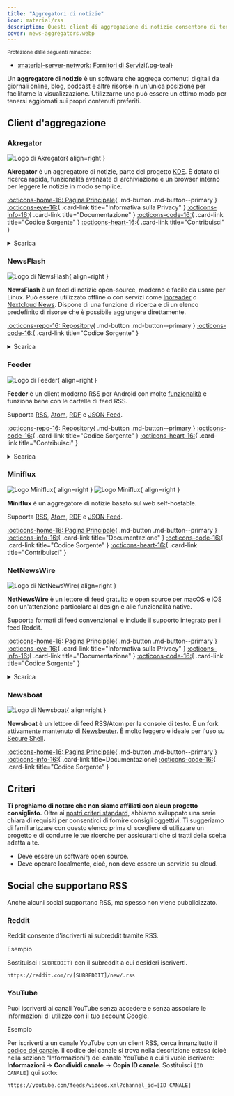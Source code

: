 ```yaml
---
title: "Aggregatori di notizie"
icon: material/rss
description: Questi client di aggregazione di notizie consentono di tenersi aggiornati con i blog e i siti di notizie preferiti utilizzando standard Internet come RSS.
cover: news-aggregators.webp
---
```


<small>Protezione dalle seguenti minacce:</small>

- [:material-server-network: Fornitori di Servizi](basics/common-threats.md#privacy-from-service-providers ""){.pg-teal}

Un **aggregatore di notizie** è un software che aggrega contenuti digitali da giornali online, blog, podcast e altre risorse in un'unica posizione per facilitarne la visualizzazione. Utilizzarne uno può essere un ottimo modo per tenersi aggiornati sui propri contenuti preferiti.

## Client d'aggregazione

### Akregator

<div class="admonition recommendation" markdown>

![Logo di Akregator](assets/img/news-aggregators/akregator.svg){ align=right }

**Akregator** è un aggregatore di notizie, parte del progetto [KDE](https://kde.org). È dotato di ricerca rapida, funzionalità avanzate di archiviazione e un browser interno per leggere le notizie in modo semplice.

[:octicons-home-16: Pagina Principale](https://apps.kde.org/akregator){ .md-button .md-button--primary }
[:octicons-eye-16:](https://kde.org/privacypolicy-apps){ .card-link title="Informativa sulla Privacy" }
[:octicons-info-16:](https://docs.kde.org/?application=akregator){ .card-link title="Documentazione" }
[:octicons-code-16:](https://invent.kde.org/pim/akregator){ .card-link title="Codice Sorgente" }
[:octicons-heart-16:](https://kde.org/community/donations){ .card-link title="Contribuisci" }

<details class="downloads" markdown>
<summary>Scarica</summary>

- [:simple-flathub: Flathub](https://flathub.org/apps/details/org.kde.akregator)

</details>

</div>

### NewsFlash

<div class="admonition recommendation" markdown>

![Logo di NewsFlash](assets/img/news-aggregators/newsflash.png){ align=right }

**NewsFlash** è un feed di notizie open-source, moderno e facile da usare per Linux. Può essere utilizzato offline o con servizi come [Inoreader](https://inoreader.com) o [Nextcloud News](https://apps.nextcloud.com/apps/news). Dispone di una funzione di ricerca e di un elenco predefinito di risorse che è possibile aggiungere direttamente.

[:octicons-repo-16: Repository](https://gitlab.com/news-flash/news_flash_gtk#newsflash){ .md-button .md-button--primary }
[:octicons-code-16:](https://gitlab.com/news-flash/news_flash_gtk){ .card-link title="Codice Sorgente" }

<details class="downloads" markdown>
<summary>Scarica</summary>

- [:simple-flathub: Flathub](https://flathub.org/apps/io.gitlab.news_flash.NewsFlash)

</details>

</div>

### Feeder

<div class="admonition recommendation" markdown>

![Logo di Feeder](assets/img/news-aggregators/feeder.png){ align=right }

**Feeder** è un client moderno RSS per Android con molte [funzionalità](https://github.com/spacecowboy/Feeder#features) e funziona bene con le cartelle di feed RSS.

Supporta [RSS](https://en.wikipedia.org/wiki/RSS), [Atom](https://en.wikipedia.org/wiki/Atom_(Web_standard)), [RDF](https://en.wikipedia.org/wiki/RDF%2FXML) e [JSON Feed](https://en.wikipedia.org/wiki/JSON_Feed).

[:octicons-repo-16: Repository](https://github.com/spacecowboy/Feeder#readme){ .md-button .md-button--primary }
[:octicons-code-16:](https://github.com/spacecowboy/Feeder){ .card-link title="Codice Sorgente" }
[:octicons-heart-16:](https://ko-fi.com/spacecowboy){ .card-link title="Contribuisci" }

<details class="downloads" markdown>
<summary>Scarica</summary>

- [:simple-googleplay: Google Play](https://play.google.com/store/apps/details?id=com.nononsenseapps.feeder.play&gl=IT)
- [:simple-github: GitHub](https://github.com/spacecowboy/Feeder/releases)

</details>

</div>

### Miniflux

<div class="admonition recommendation" markdown>

![Logo Miniflux](assets/img/news-aggregators/miniflux.svg#only-light){ align=right }
![Logo Miniflux](assets/img/news-aggregators/miniflux-dark.svg#only-dark){ align=right }

**Miniflux** è un aggregatore di notizie basato sul web self-hostable.

Supporta [RSS](https://en.wikipedia.org/wiki/RSS), [Atom](https://en.wikipedia.org/wiki/Atom_(Web_standard)), [RDF](https://en.wikipedia.org/wiki/RDF%2FXML) e [JSON Feed](https://en.wikipedia.org/wiki/JSON_Feed).

[:octicons-home-16: Pagina Principale](https://miniflux.app){ .md-button .md-button--primary }
[:octicons-info-16:](https://miniflux.app/docs/index#user-guide){ .card-link title="Documentazione" }
[:octicons-code-16:](https://github.com/miniflux/v2){ .card-link title="Codice Sorgente" }
[:octicons-heart-16:](https://miniflux.app/#donations){ .card-link title="Contribuisci" }

</div>

### NetNewsWire

<div class="admonition recommendation" markdown>

![Logo di NetNewsWire](assets/img/news-aggregators/netnewswire.png){ align=right }

**NetNewsWire** è un lettore di feed gratuito e open source per macOS e iOS con un'attenzione particolare al design e alle funzionalità native.

Supporta formati di feed convenzionali e include il supporto integrato per i feed Reddit.

[:octicons-home-16: Pagina Principale](https://netnewswire.com){ .md-button .md-button--primary }
[:octicons-eye-16:](https://netnewswire.com/privacypolicy){ .card-link title="Informativa sulla Privacy" }
[:octicons-info-16:](https://netnewswire.com/help){ .card-link title="Documentazione" }
[:octicons-code-16:](https://github.com/Ranchero-Software/NetNewsWire){ .card-link title="Codice Sorgente" }

<details class="downloads" markdown>
<summary>Scarica</summary>

- [:simple-appstore: App Store](https://apps.apple.com/it/app/netnewswire-rss-reader/id1480640210)
- [:simple-apple: macOS](https://netnewswire.com)

</details>

</div>

### Newsboat

<div class="admonition recommendation" markdown>

![Logo di Newsboat](assets/img/news-aggregators/newsboat.svg){ align=right }

**Newsboat** è un lettore di feed RSS/Atom per la console di testo. È un fork attivamente mantenuto di [Newsbeuter](https://en.wikipedia.org/wiki/Newsbeuter). È molto leggero e ideale per l'uso su [Secure Shell](https://en.wikipedia.org/wiki/Secure_Shell).

[:octicons-home-16: Pagina Principale](https://newsboat.org){ .md-button .md-button--primary }
[:octicons-info-16:](https://newsboat.org/releases/2.38/docs/newsboat.html){ .card-link title=Documentazione}
[:octicons-code-16:](https://github.com/newsboat/newsboat){ .card-link title="Codice Sorgente" }

</div>

## Criteri

**Ti preghiamo di notare che non siamo affiliati con alcun progetto consigliato.** Oltre ai [nostri criteri standard](about/criteria.md), abbiamo sviluppato una serie chiara di requisiti per consentirci di fornire consigli oggettivi. Ti suggeriamo di familiarizzare con questo elenco prima di scegliere di utilizzare un progetto e di condurre le tue ricerche per assicurarti che si tratti della scelta adatta a te.

- Deve essere un software open source.
- Deve operare localmente, cioè, non deve essere un servizio su cloud.

## Social che supportano RSS

Anche alcuni social supportano RSS, ma spesso non viene pubblicizzato.

### Reddit

Reddit consente d'iscriverti ai subreddit tramite RSS.

<div class="admonition example" markdown>
<p class="admonition-title">Esempio</p>

Sostituisci `[SUBREDDIT]` con il subreddit a cui desideri iscriverti.

```text
https://reddit.com/r/[SUBREDDIT]/new/.rss
```

</div>

### YouTube

Puoi iscriverti ai canali YouTube senza accedere e senza associare le informazioni di utilizzo con il tuo account Google.

<div class="admonition example" markdown>
<p class="admonition-title">Esempio</p>

Per iscriverti a un canale YouTube con un client RSS, cerca innanzitutto il [codice del canale](https://support.google.com/youtube/answer6180214). Il codice del canale si trova nella descrizione estesa (cioè nella sezione "Informazioni") del canale YouTube a cui ti vuole iscrivere: **Informazioni** → **Condividi canale** → **Copia ID canale**. Sostituisci `[ID CANALE]` qui sotto:

```text
https://youtube.com/feeds/videos.xml?channel_id=[ID CANALE]
```

</div>
